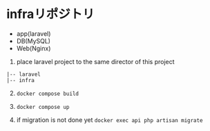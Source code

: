 # infraリポジトリ
- app(laravel)
- DB(MySQL)
- Web(Nginx)

1. place laravel project to the same director of this project

```
|-- laravel
|-- infra
```

2. `docker compose build`

3. `docker compose up`


4. if migration is not done yet `docker exec api php artisan migrate`